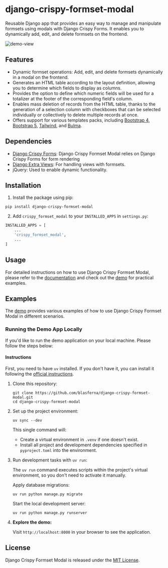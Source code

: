 # django-crispy-formset-modal

Reusable Django app that provides an easy way to manage and manipulate formsets using modals with Django Crispy Forms. It enables you to dynamically add, edit, and delete formsets on the frontend.

![demo-view](https://github.com/blasferna/django-crispy-formset-modal/assets/8385910/8ee06376-e166-446c-9743-3bdbcaadf0d8)


## Features

* Dynamic formset operations: Add, edit, and delete formsets dynamically in a modal on the frontend.
* Generates an HTML table according to the layout definition, allowing you to determine which fields to display as columns.
* Provides the option to define which numeric fields will be used for a totalizer at the footer of the corresponding field's column.
* Enables mass deletion of records from the HTML table, thanks to the generation of a selection column with checkboxes that can be selected individually or collectively to delete multiple records at once.
* Offers support for various templates packs, including [Bootstrap 4](https://github.com/django-crispy-forms/crispy-bootstrap4), [Bootstrap 5](https://github.com/django-crispy-forms/crispy-bootstrap5), [Tailwind](https://github.com/django-crispy-forms/crispy-tailwind), and [Bulma](https://github.com/ckrybus/crispy-bulma).

## Dependencies

* [Django Crispy Forms](https://github.com/django-crispy-forms/django-crispy-forms): Django Crispy Formset Modal relies on Django Crispy Forms for form rendering
* [Django Extra Views](https://github.com/AndrewIngram/django-extra-views): For handling views with formsets.
* jQuery: Used to enable dynamic functionality.
## Installation

1. Install the package using pip:

```
pip install django-crispy-formset-modal
```

2. Add `crispy_formset_modal` to your `INSTALLED_APPS` in `settings.py`:

```python
INSTALLED_APPS = [
    ...
    'crispy_formset_modal',
    ...
]
```

## Usage

For detailed instructions on how to use Django Crispy Formset Modal, please refer to the [documentation](https://blasferna.github.io/django-crispy-formset-modal/) and check out the [demo](https://django-crispy-formset-modal.fly.dev/) for practical examples.

## Examples

The [demo](https://django-crispy-formset-modal.fly.dev/) provides various examples of how to use Django Crispy Formset Modal in different scenarios.

### Running the Demo App Locally

If you'd like to run the demo application on your local machine. Please follow the steps below:

#### Instructions

First, you need to have `uv` installed. If you don't have it, you can install it following the [official instructions](https://docs.astral.sh/uv/getting-started/installation/).

1. Clone this repository:

    ```
    git clone https://github.com/blasferna/django-crispy-formset-modal.git
    cd django-crispy-formset-modal
    ```

2. Set up the project environment:

    ```
    uv sync --dev
    ```
    This single command will:
    - Create a virtual environment in `.venv` if one doesn't exist.
    - Install all project and development dependencies specified in `pyproject.toml` into the environment.


3. Run development tasks with `uv run`:

    The `uv run` command executes scripts within the project's virtual environment, so you don't need to activate it manually.

    Apply database migrations:
    ```shell
    uv run python manage.py migrate
    ```

    Start the local development server:
    ```shell
    uv run python manage.py runserver
    ```

4.  **Explore the demo:**

    Visit `http://localhost:8000` in your browser to see the application.


## License

Django Crispy Formset Modal is released under the [MIT License](https://github.com/blasferna/django-crispy-formset-modal/blob/main/LICENSE).


